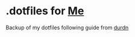 # .dotfiles for [Me](http://github.com/BalinDavenport)

Backup of my dotfiles following guide from [durdn](https://www.atlassian.com/git/tutorials/dotfiles)

